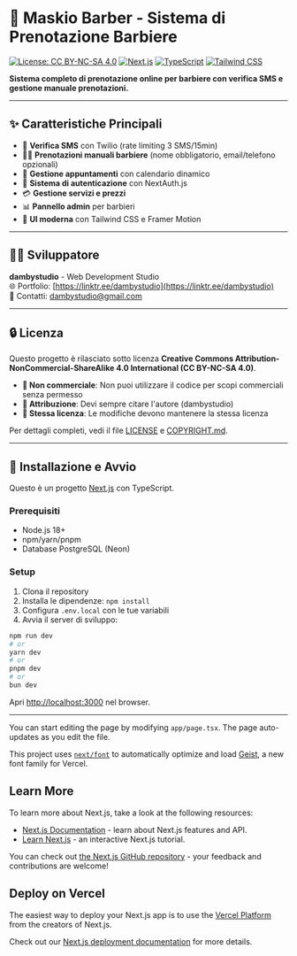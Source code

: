 # 💈 Maskio Barber - Sistema di Prenotazione Barbiere

[![License: CC BY-NC-SA 4.0](https://img.shields.io/badge/License-CC%20BY--NC--SA%204.0-lightgrey.svg)](https://creativecommons.org/licenses/by-nc-sa/4.0/)
[![Next.js](https://img.shields.io/badge/Next.js-14-black)](https://nextjs.org/)
[![TypeScript](https://img.shields.io/badge/TypeScript-5-blue)](https://www.typescriptlang.org/)
[![Tailwind CSS](https://img.shields.io/badge/Tailwind-3-38bdf8)](https://tailwindcss.com/)

**Sistema completo di prenotazione online per barbiere con verifica SMS e gestione manuale prenotazioni.**

---

## ✨ Caratteristiche Principali

- 📱 **Verifica SMS** con Twilio (rate limiting 3 SMS/15min)
- 🧑‍💼 **Prenotazioni manuali barbiere** (nome obbligatorio, email/telefono opzionali)
- 📅 **Gestione appuntamenti** con calendario dinamico
- 🔐 **Sistema di autenticazione** con NextAuth.js
- 💳 **Gestione servizi e prezzi**
- 📊 **Pannello admin** per barbieri
- 🎨 **UI moderna** con Tailwind CSS e Framer Motion

---

## 👨‍💻 Sviluppatore

**dambystudio** - Web Development Studio  
🌐 Portfolio: [https://linktr.ee/dambystudio](https://linktr.ee/dambystudio)  
📧 Contatti: dambystudio@gmail.com

---

## 🔒 Licenza

Questo progetto è rilasciato sotto licenza **Creative Commons Attribution-NonCommercial-ShareAlike 4.0 International (CC BY-NC-SA 4.0)**.

- **🚫 Non commerciale**: Non puoi utilizzare il codice per scopi commerciali senza permesso
- **👤 Attribuzione**: Devi sempre citare l'autore (dambystudio)
- **🔄 Stessa licenza**: Le modifiche devono mantenere la stessa licenza

Per dettagli completi, vedi il file [LICENSE](LICENSE) e [COPYRIGHT.md](COPYRIGHT.md).

---

## 🚀 Installazione e Avvio

Questo è un progetto [Next.js](https://nextjs.org) con TypeScript.

### Prerequisiti
- Node.js 18+ 
- npm/yarn/pnpm
- Database PostgreSQL (Neon)

### Setup
1. Clona il repository
2. Installa le dipendenze: `npm install`
3. Configura `.env.local` con le tue variabili
4. Avvia il server di sviluppo:

```bash
npm run dev
# or
yarn dev
# or
pnpm dev
# or
bun dev
```

Apri [http://localhost:3000](http://localhost:3000) nel browser.

---

You can start editing the page by modifying `app/page.tsx`. The page auto-updates as you edit the file.

This project uses [`next/font`](https://nextjs.org/docs/app/building-your-application/optimizing/fonts) to automatically optimize and load [Geist](https://vercel.com/font), a new font family for Vercel.

## Learn More

To learn more about Next.js, take a look at the following resources:

- [Next.js Documentation](https://nextjs.org/docs) - learn about Next.js features and API.
- [Learn Next.js](https://nextjs.org/learn) - an interactive Next.js tutorial.

You can check out [the Next.js GitHub repository](https://github.com/vercel/next.js) - your feedback and contributions are welcome!

## Deploy on Vercel

The easiest way to deploy your Next.js app is to use the [Vercel Platform](https://vercel.com/new?utm_medium=default-template&filter=next.js&utm_source=create-next-app&utm_campaign=create-next-app-readme) from the creators of Next.js.

Check out our [Next.js deployment documentation](https://nextjs.org/docs/app/building-your-application/deploying) for more details.